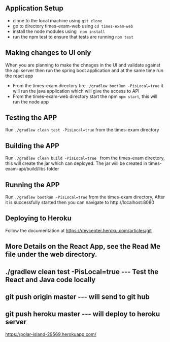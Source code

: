 ## Application Setup

* clone to the local machine using `git clone`
* go to directory times-exam-web using `cd times-exam-web` 
* install the node modules using ` npm install`
* run the npm test to ensure that tests are running `npm test`

## Making changes to UI only
When you are planning to make the chnages in the UI and validate against the api server then run the spring boot application and at the same time run the react app
* From the times-exam directory fire `./gradlew bootRun -PisLocal=true` it will run the java application which will give the access to API
* From the times-exam-web directory start the npm `npm start`, this will run the node app


## Testing the APP
Run `./gradlew clean test -PisLocal=true` from the times-exam directory

## Building the APP
Run `./gradlew clean build -PisLocal=true ` from the times-exam directory, this will create the jar which can deployed. The jar will be created in times-exam-api/build/libs folder

## Running the APP
Run `./gradlew bootRun -PisLocal=true` from the times-exam directory, After it is successfully started then you can navigate to http://localhost:8080

## Deploying to Heroku
Follow the documentation at https://devcenter.heroku.com/articles/git


## More Details on the React App, see the Read Me file under the web directory.

<!-- to Deploy code to Heroku server -->
## ./gradlew clean test -PisLocal=true --- Test the React and Java code locally
## git push origin master --- will send to git hub
## git push heroku master --- will deploy to heroku server
https://polar-island-29569.herokuapp.com/
